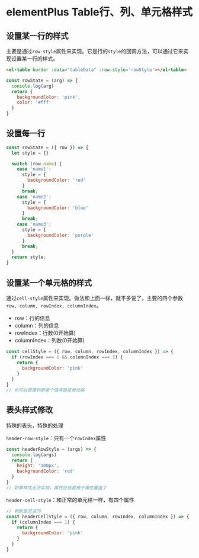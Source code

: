 # elementPlus Table行、列、单元格样式

## 设置某一行的样式

主要是通过`row-style`属性来实现。它是行的`style`的回调方法，可以通过它来实现设置某一行的样式。

```html
<el-table border :data="tableData" :row-style='rowStyle'></el-table>
```

```js
const rowState = (arg) => {
  console.log(arg)
  return {
    backgroundColor: 'pink',
    color: '#fff'
  }
}
```

## 设置每一行

```js
const rowState = ({ row }) => {
  let style = {}

  switch (row.name) {
    case 'name1':
      style = {
        backgroundColor: 'red'
      }
      break;
    case 'name2':
      style = {
        backgroundColor: 'blue'
      }
      break;
    case 'name3':
      style = {
        backgroundColor: 'purple'
      }
      break;
  }
  return style;
}
```

## 设置某一个单元格的样式

通过`cell-style`属性来实现。做法和上面一样，就不多说了，主要的四个参数`row, column, rowIndex, columnIndex`。

- row：行的信息
- column：列的信息
- rowIndex：行数(0开始算)
- columnIndex：列数(0开始算)

```js
const cellStyle = ({ row, column, rowIndex, columnIndex }) => {
  if (rowIndex === 1 && columnIndex === 1) {
    return {
      backgroundColor: 'pink'
    }
  }
}
// 也可以直接判断某个值来锁定单元格
```

## 表头样式修改

特殊的表头，特殊的处理

`header-row-style`：只有一个`rowIndex`属性

```js
const headerRowStyle = (args) => {
  console.log(args)
  return {
    height: '100px',
    backgroundColor: 'red'
  }
}
// 如果样式无法实现，属性应该是被子属性覆盖了
```

`header-cell-style`：和正常的单元格一样，有四个属性

```js
// 判断是灵活的
const headerCellStyle = ({ row, column, rowIndex, columnIndex }) => {
  if (columnIndex === 1) {
    return {
      backgroundColor: 'pink'
    }
  }
}
```